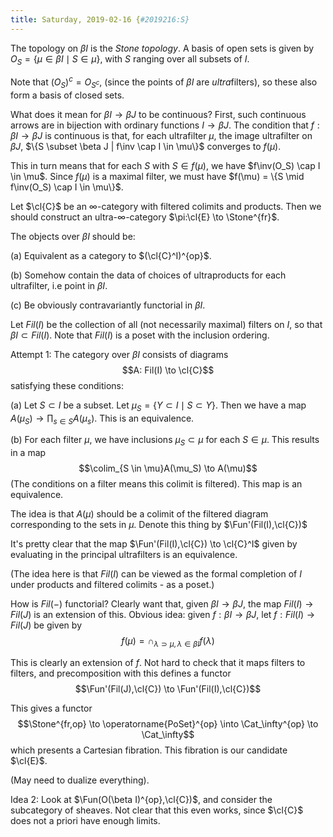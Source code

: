 ```yaml
---
title: Saturday, 2019-02-16 {#2019216:S}
---
```

The topology on $\beta I$ is the *Stone topology*. A basis of open sets
is given by $O_S = \{\mu \in \beta I \mid S \in \mu\}$, with $S$ ranging
over all subsets of $I$.

Note that $(O_S)^c = O_{S^c}$, (since the points of $\beta I$ are
*ultra*filters), so these also form a basis of closed sets.

What does it mean for $\beta I \to \beta J$ to be continuous? First,
such continuous arrows are in bijection with ordinary functions
$I \to \beta J$. The condition that $f: \beta I \to \beta J$ is
continuous is that, for each ultrafilter $\mu$, the image ultrafilter on
$\beta J$, $\{S \subset \beta J | f\inv \cap I \in \mu\}$ converges to
$f(\mu)$.

This in turn means that for each $S$ with $S \in f(\mu)$, we have
$f\inv(O_S) \cap I \in \mu$. Since $f(\mu)$ is a maximal filter, we must
have $f(\mu) = \{S \mid f\inv(O_S) \cap I \in \mu\}$.

Let $\cl{C}$ be an $\infty$-category with filtered colimits and products.
Then we should construct an
ultra-$\infty$-category $\pi:\cl{E} \to \Stone^{fr}$.

The objects over $\beta I$ should be:

(a) Equivalent as a category to $(\cl{C}^I)^{op}$.

(b) Somehow contain the data of choices of ultraproducts for each
    ultrafilter, i.e point in $\beta I$.

(c) Be obviously contravariantly functorial in $\beta I$.

Let $Fil(I)$ be the collection of all (not necessarily maximal) filters
on $I$, so that $\beta I \subset Fil(I)$. Note that $Fil(I)$ is a poset
with the inclusion ordering.

Attempt 1: The category over $\beta I$ consists of diagrams
$$A: Fil(I) \to \cl{C}$$ satisfying these conditions:

(a) Let $S \subset I$ be a subset. Let
    $\mu_S = \{Y \subset I \mid S \subset Y\}$. Then we have a map
    $A(\mu_S) \to \prod_{s\in S}A(\mu_{s})$. This is an equivalence.

(b) For each filter $\mu$, we have inclusions $\mu_S \subset \mu$ for
    each $S \in \mu$. This results in a map
    $$\colim_{S \in \mu}A(\mu_S) \to A(\mu)$$ (The conditions on a
    filter means this colimit is filtered). This map is an equivalence.

The idea is that $A(\mu)$ should be a colimit of the filtered diagram
corresponding to the sets in $\mu$. Denote this thing by
$\Fun'(Fil(I),\cl{C})$

It's pretty clear that the map $\Fun'(Fil(I),\cl{C}) \to \cl{C}^I$ given
by evaluating in the principal ultrafilters is an equivalence.

(The idea here is that $Fil(I)$ can be viewed as the formal completion
of $I$ under products and filtered colimits - as a poset.)

How is $Fil(-)$ functorial? Clearly want that, given
$\beta I \to \beta J$, the map $Fil(I) \to Fil(J)$ is an extension of
this. Obvious idea: given $f: \beta I \to \beta J$, let
$f: Fil(I) \to Fil(J)$ be given by
$$f(\mu) = \cap_{\lambda \supset \mu, \lambda \in \beta I} f(\lambda)$$

This is clearly an extension of $f$. Not hard to check that it maps
filters to filters, and precomposition with this defines a functor
$$\Fun'(Fil(J),\cl{C}) \to \Fun'(Fil(I),\cl{C})$$

This gives a functor
$$\Stone^{fr,op} \to \operatorname{PoSet}^{op} \into \Cat_\infty^{op} \to \Cat_\infty$$
which presents a Cartesian fibration. This fibration is our candidate
$\cl{E}$.

(May need to dualize everything).

Idea 2: Look at $\Fun(O(\beta I)^{op},\cl{C})$, and consider the
subcategory of sheaves. Not clear that this even works, since $\cl{C}$
does not a priori have enough limits.
